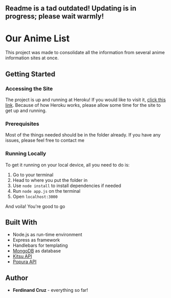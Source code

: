 ## Readme is a tad outdated! Updating is in progress; please wait warmly!

# Our Anime List
This project was made to consolidate all the information from several anime information sites at once.

## Getting Started
### Accessing the Site
The project is up and running at Heroku! If you would like to visit it, [click this link](http://our-anime-list-fc.herokuapp.com/). Because of how Heroku works, please allow some time for the site to get up and running.

### Prerequisites
Most of the things needed should be in the folder already. If you have any issues, please feel free to contact me

### Running Locally
To get it running on your local device, all you need to do is:
1. Go to your terminal
2. Head to where you put the folder in
3. Use `node install` to install dependencies  if needed
4. Run `node app.js` on the terminal
5. Open `localhost:3000`

And voila! You're good to go

## Built With
- Node.js as run-time environment
- Express as framework
- Handlebars for templating
- [MongoDB](https://www.mongodb.com/) as database
- [Kitsu API](https://www.npmjs.com/package/kitsu)
- [Popura API](https://www.npmjs.com/package/popura)

## Author
* **Ferdinand Cruz** - everything so far!

